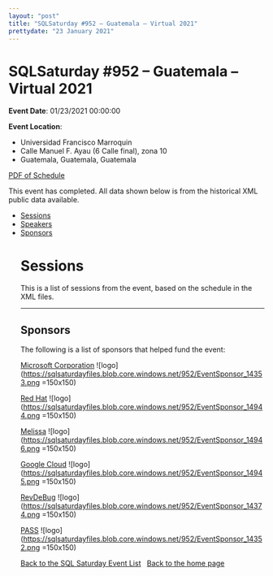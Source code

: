 ```yaml
---
layout: "post" 
title: "SQLSaturday #952 – Guatemala – Virtual 2021" 
prettydate: "23 January 2021" 
---
```

# SQLSaturday #952 – Guatemala – Virtual 2021
 
**Event Date**: 01/23/2021 00:00:00
 
**Event Location**:
- Universidad Francisco Marroquin
- Calle Manuel F. Ayau (6 Calle final), zona 10
- Guatemala, Guatemala, Guatemala
 
<a href="/PDF/0952.pdf">PDF of Schedule</a>
 
This event has completed. All data shown below is from the historical XML public data available.
<ul>
   <li><a href="#sessions">Sessions</a></li>
   <li><a href="#speakers">Speakers</a></li>
   <li><a href="#sponsors">Sponsors</a></li>
 
 
 
# <a name="sessions"></a>Sessions
This is a list of sessions from the event, based on the schedule in the XML files.
 
----------------------------------------------------------------------------------- 
## <a name="sponsors"></a>Sponsors
The following is a list of sponsors that helped fund the event:
 
[Microsoft Corporation](https://www.microsoft.com/en-us/server-cloud/products/sql-server/)
![logo](https://sqlsaturdayfiles.blob.core.windows.net/952/EventSponsor_14353.png =150x150)
 
[Red Hat](https://www.redhat.com/)
![logo](https://sqlsaturdayfiles.blob.core.windows.net/952/EventSponsor_14944.png =150x150)
 
[Melissa](http://www.melissa.com)
![logo](https://sqlsaturdayfiles.blob.core.windows.net/952/EventSponsor_14946.png =150x150)
 
[Google Cloud](https://cloud.google.com/)
![logo](https://sqlsaturdayfiles.blob.core.windows.net/952/EventSponsor_14945.png =150x150)
 
[RevDeBug](https://revdebug.com)
![logo](https://sqlsaturdayfiles.blob.core.windows.net/952/EventSponsor_14374.png =150x150)
 
[PASS](http://www.pass.org)
![logo](https://sqlsaturdayfiles.blob.core.windows.net/952/EventSponsor_14352.png =150x150)
 
[Back to the SQL Saturday Event List](/past.html)
&nbsp;
[Back to the home page](/index.html)
